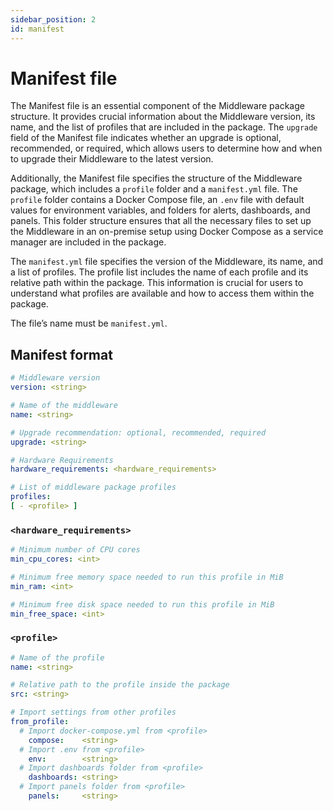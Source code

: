 ```yaml
---
sidebar_position: 2
id: manifest
---
```


# Manifest file

The Manifest file is an essential component of the Middleware package structure. It provides crucial information about the Middleware version, its name, and the list of profiles that are included in the package. The `upgrade` field of the Manifest file indicates whether an upgrade is optional, recommended, or required, which allows users to determine how and when to upgrade their Middleware to the latest version.

Additionally, the Manifest file specifies the structure of the Middleware package, which includes a `profile` folder and a `manifest.yml` file. The `profile` folder contains a Docker Compose file, an `.env` file with default values for environment variables, and folders for alerts, dashboards, and panels. This folder structure ensures that all the necessary files to set up the Middleware in an on-premise setup using Docker Compose as a service manager are included in the package.

The `manifest.yml` file specifies the version of the Middleware, its name, and a list of profiles. The profile list includes the name of each profile and its relative path within the package. This information is crucial for users to understand what profiles are available and how to access them within the package.

The file’s name must be `manifest.yml`.

## Manifest format

```yaml
# Middleware version
version: <string>

# Name of the middleware
name: <string>

# Upgrade recommendation: optional, recommended, required
upgrade: <string>

# Hardware Requirements
hardware_requirements: <hardware_requirements>

# List of middleware package profiles
profiles:
[ - <profile> ]
```

### `<hardware_requirements>`

```yaml
# Minimum number of CPU cores
min_cpu_cores: <int>

# Minimum free memory space needed to run this profile in MiB
min_ram: <int>

# Minimum free disk space needed to run this profile in MiB
min_free_space: <int>

```

### `<profile>`

```yaml
# Name of the profile
name: <string>

# Relative path to the profile inside the package
src: <string>

# Import settings from other profiles
from_profile:
  # Import docker-compose.yml from <profile>
	compose:    <string>
  # Import .env from <profile>
	env:        <string>
  # Import dashboards folder from <profile>
	dashboards: <string>
  # Import panels folder from <profile>
	panels:     <string>
```